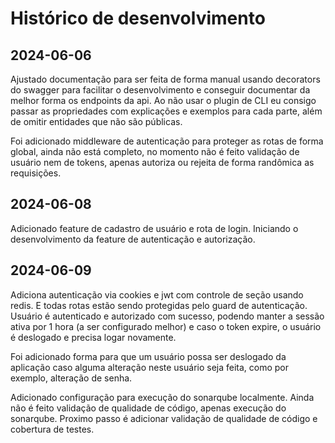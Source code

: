 # Histórico de desenvolvimento

## 2024-06-06

Ajustado documentação para ser feita de forma manual usando decorators do swagger para facilitar o desenvolvimento e conseguir documentar da melhor forma os endpoints da api. Ao não usar o plugin de CLI eu consigo passar as propriedades com explicações e exemplos para cada parte, além de omitir entidades que não são públicas.

Foi adicionado middleware de autenticação para proteger as rotas de forma global, ainda não está completo, no momento não é feito validação de usuário nem de tokens, apenas autoriza ou rejeita de forma randômica as requisições.

## 2024-06-08

Adicionado feature de cadastro de usuário e rota de login. Iniciando o desenvolvimento da feature de autenticação e autorização.

## 2024-06-09

Adiciona autenticação via cookies e jwt com controle de seção usando redis. E todas rotas estão sendo protegidas pelo guard de autenticação. Usuário é autenticado e autorizado com sucesso, podendo manter a sessão ativa por 1 hora (a ser configurado melhor) e caso o token expire, o usuário é deslogado e precisa logar novamente.

Foi adicionado forma para que um usuário possa ser deslogado da aplicação caso alguma alteração neste usuário seja feita, como por exemplo, alteração de senha.

Adicionado configuração para execução do sonarqube localmente. Ainda não é feito validação de qualidade de código, apenas execução do sonarqube. Proximo passo é adicionar validação de qualidade de código e cobertura de testes.
